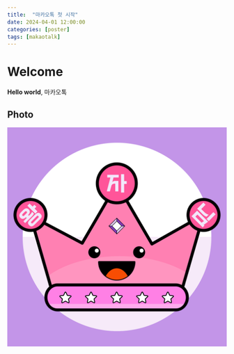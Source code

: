 ```yaml
---
title:  "마카오톡 첫 시작"
date: 2024-04-01 12:00:00
categories: [poster]
tags: [makaotalk]
---
```


# Welcome

**Hello world**, 마카오톡

## Photo 

![포서터](/assets/프사.png)